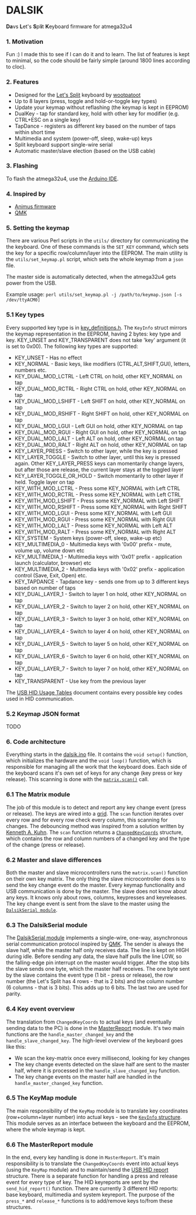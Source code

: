 # DALSIK

**Da**vs **L**et's **S**pl**i**t **K**eyboard firmware for atmega32u4

### 1. Motivation
Fun :) I made this to see if I can do it and to learn. The list of features is kept to minimal, so the code should be fairly simple (around 1800 lines according to cloc).

### 2. Features
* Designed for the [Let's Split](https://github.com/nicinabox/lets-split-guide) keyboard by [wootpatoot](https://www.reddit.com/user/wootpatoot)
* Up to 8 layers (press, toggle and hold-or-toggle key types)
* Update your keymap without reflashing (the keymap is kept in EEPROM)
* DualKey - tap for standard key, hold with other key for modifier (e.g. CTRL+ESC on a single key)
* TapDance - registers as different key based on the number of taps within short time
* Multimedia and system (power-off, sleep, wake-up) keys
* Split keyboard support single-wire serial
* Automatic master/slave election (based on the USB cable)

### 3. Flashing
To flash the atmega32u4, use the [Arduino IDE](https://www.arduino.cc/en/main/software).

### 4. Inspired by
* [Animus firmware](https://github.com/blahlicus/animus-family)
* [QMK](https://github.com/qmk/qmk_firmware)

### 5. Setting the keymap
There are various Perl scripts in the `utils/` directory for communicating the the keyboard. One of these commands is the `SET_KEY` command, which sets the key for a specific row/column/layer into the EEPROM. The main utility is the `utils/set_keymap.pl` script, which sets the whole keymap from a `json` file.

The master side is automatically detected, when the atmega32u4 gets power from the USB.

Example usage: `perl utils/set_keymap.pl -j /path/to/keymap.json [-s /dev/ttyACM0]`

### 5.1 Key types
Every supported key type is in [key_definitions.h](https://github.com/DavsX/dalsik/blob/master/key_definitions.h). The `KeyInfo` struct mirrors the keymap representation in the EEPROM, having 2 bytes: key type and key. KEY_UNSET and KEY_TRANSPARENT does not take 'key' argument (it is set to 0x00). The following key types are supported:

* KEY_UNSET - Has no effect
* KEY_NORMAL - Basic keys, like modifiers (CTRL,ALT,SHIFT,GUI), letters, numbers etc.
* KEY_DUAL_MOD_LCTRL - Left CTRL on hold, other KEY_NORMAL on tap
* KEY_DUAL_MOD_RCTRL - Right CTRL on hold, other KEY_NORMAL on tap
* KEY_DUAL_MOD_LSHIFT - Left SHIFT on hold, other KEY_NORMAL on tap
* KEY_DUAL_MOD_RSHIFT - Right SHIFT on hold, other KEY_NORMAL on tap
* KEY_DUAL_MOD_LGUI - Left GUI on hold, other KEY_NORMAL on tap
* KEY_DUAL_MOD_RGUI - Right GUI on hold, other KEY_NORMAL on tap
* KEY_DUAL_MOD_LALT - Left ALT on hold, other KEY_NORMAL on tap
* KEY_DUAL_MOD_RALT - Right ALT on hold, other KEY_NORMAL on tap
* KEY_LAYER_PRESS - Switch to other layer, while the key is pressed
* KEY_LAYER_TOGGLE - Switch to other layer, until this key is pressed again. Other KEY_LAYER_PRESS keys can momentarily change layers, but after those are release, the current layer stays at the toggled layer
* KEY_LAYER_TOGGLE_OR_HOLD - Switch momentarily to other layer if held. Toggle layer on tap
* KEY_WITH_MOD_LCTRL - Press some KEY_NORMAL with Left CTRL
* KEY_WITH_MOD_RCTRL - Press some KEY_NORMAL with Left CTRL
* KEY_WITH_MOD_LSHIFT - Press some KEY_NORMAL with Left SHIFT
* KEY_WITH_MOD_RSHIFT - Press some KEY_NORMAL with Right SHIFT
* KEY_WITH_MOD_LGUI - Press some KEY_NORMAL with Left GUI
* KEY_WITH_MOD_RGUI - Press some KEY_NORMAL with Right GUI
* KEY_WITH_MOD_LALT - Press some KEY_NORMAL with Left ALT
* KEY_WITH_MOD_RALT - Press some KEY_NORMAL with Right ALT
* KEY_SYSTEM - System keys (power-off, sleep, wake-up etc)
* KEY_MULTIMEDIA_0 - Multimedia keys with '0x00' prefix - mute, volume up, volume down etc
* KEY_MULTIMEDIA_1 - Multimedia keys with '0x01' prefix - application launch (calculator, browser) etc
* KEY_MULTIMEDIA_2 - Multimedia keys with '0x02' prefix - application control (Save, Exit, Open) etc.
* KEY_TAPDANCE - Tapdance key - sends one from up to 3 different keys based on number of taps
* KEY_DUAL_LAYER_1 - Switch to layer 1 on hold, other KEY_NORMAL on tap
* KEY_DUAL_LAYER_2 - Switch to layer 2 on hold, other KEY_NORMAL on tap
* KEY_DUAL_LAYER_3 - Switch to layer 3 on hold, other KEY_NORMAL on tap
* KEY_DUAL_LAYER_4 - Switch to layer 4 on hold, other KEY_NORMAL on tap
* KEY_DUAL_LAYER_5 - Switch to layer 5 on hold, other KEY_NORMAL on tap
* KEY_DUAL_LAYER_6 - Switch to layer 6 on hold, other KEY_NORMAL on tap
* KEY_DUAL_LAYER_7 - Switch to layer 7 on hold, other KEY_NORMAL on tap
* KEY_TRANSPARENT - Use key from the previous layer

The [USB HID Usage Tables](http://www.usb.org/developers/hidpage/Hut1_12v2.pdf) document contains every possible key codes used in HID communication.

### 5.2 Keymap JSON format

TODO

### 6. Code architecture
Everything starts in the [dalsik.ino](https://github.com/DavsX/dalsik/blob/master/dalsik.ino) file. It contains the `void setup()` function, which initializes the hardware and the `void loop()` function, which is responsible for managing all the work that the keyboard does. Each side of the keyboard scans it's own set of keys for any change (key press or key release). This scanning is done with the [`matrix.scan()`](#61-the-matrix-module) call.

### 6.1 The Matrix module
The job of this module is to detect and report any key change event (press or release). The keys are wired into a [grid](http://pcbheaven.com/wikipages/How_Key_Matrices_Works/). The `scan` function iterates over every row and for every row check every column, this scanning for changes. The debouncing method was inspired from a solution written by [Kenneth A. Kuhn](http://www.kennethkuhn.com/electronics/debounce.c). The `scan` function returns a [`ChangedKeyCoords`](https://github.com/DavsX/dalsik/blob/master/matrix.h) structure, which contains the row and column numbers of a changed key and the type of the change (press or release).

### 6.2 Master and slave differences
Both the master and slave microcontrollers runs the `matrix.scan()` function on their own key matrix. The only thing the slave microcontroller does is to send the key change event do the master. Every keymap functionality and USB communication is done by the master. The slave does not know about any keys. It knows only about rows, columns, keypresses and keyreleases. The key change event is sent from the slave to the master using the [`DalsikSerial module`](#63-the-dalsikserial-module).

### 6.3 The DalsikSerial module
The [DalsikSerial module](https://github.com/DavsX/dalsik/blob/master/dalsik_serial.ino) implements a single-wire, one-way, asynchronous serial communication protocol inspired by [QMK](https://github.com/qmk/qmk_firmware/blob/master/keyboards/lets_split/serial.c). The sender is always the slave half, while the master half only receives data. The line is kept on HIGH during idle. Before sending any data, the slave half pulls the line LOW, so the falling-edge pin interrupt on the master would trigger. After the stop bits the slave sends one byte, which the master half receives. The one byte sent by the slave contains the event type (1 bit - press or release), the row number (the Let's Split has 4 rows - that is 2 bits) and the column number (6 columns - that is 3 bits). This adds up to 6 bits. The last two are used for parity.

### 6.4 Key event overview
The translation from `ChangedKeyCoords` to actual keys (and eventually sending data to the PC) is done in the [MasterReport](https://github.com/DavsX/dalsik/blob/master/master_report.ino) module. It's two main functions are the `handle_master_changed_key` and the `handle_slave_changed_key`. The high-level overview of the keyboard goes like this:
* We scan the key-matrix once every millisecond, looking for key changes
* The key change events detected on the slave half are sent to the master half, where it is processed in the `handle_slave_changed_key` function.
* The key change events on the master half are handled in the `handle_master_changed_key` function.

### 6.5 The KeyMap module
The main responsibility of the `KeyMap` module is to translate key coordinates (row+column+layer number) into actual keys - see the [`KeyInfo` structure](https://github.com/DavsX/dalsik/blob/master/keymap.h). This module serves as an interface between the keyboard and the EEPROM, where the whole keymap is kept.

### 6.6 The MasterReport module
In the end, every key handling is done in `MasterReport`. It's main responsibility is to translate the `ChangedKeyCoords` event into actual keys (using the `KeyMap` module) and to maintain/send the [USB HID report](https://docs.mbed.com/docs/ble-hid/en/latest/api/md_doc_HID.html) structure. There is a separate function for handling a press and release event for every type of key. The HID keyreports are sent by the `send_hid_report()` function. There are currently 3 different HID reports: base keyboard, multimedia and system keyreport. The purpose of the `press_*` and `release_*` functions is to add/remove keys to/from these structures.
